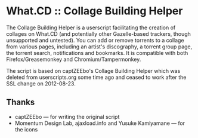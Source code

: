 # What.CD :: Collage Building Helper
The Collage Building Helper is a userscript facilitating the creation of collages on What.CD (and potentially other Gazelle-based trackers, though unsupported and untested). You can add or remove torrents to a collage from various pages, including an artist's discography, a torrent group page, the torrent search, notifications and bookmarks. It is compatible with both Firefox/Greasemonkey and Chromium/Tampermonkey.

The script is based on captZEEbo's Collage Building Helper which was deleted from userscripts.org some time ago and ceased to work after the SSL change on 2012-08-23.

## Thanks
* captZEEbo — for writing the original script
* Momentum Design Lab, ajaxload.info and Yusuke Kamiyamane — for the icons
